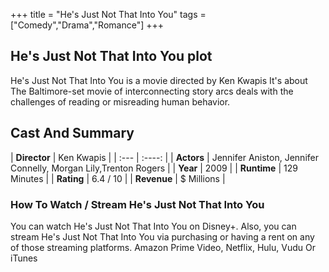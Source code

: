 +++
title = "He's Just Not That Into You"
tags = ["Comedy","Drama","Romance"]
+++
## He's Just Not That Into You plot
He's Just Not That Into You is a movie directed by Ken Kwapis It's about The Baltimore-set movie of interconnecting story arcs deals with the challenges of reading or misreading human behavior.
## Cast And Summary
| **Director**      | Ken Kwapis |
    | :---        |    :----:   |
    |  **Actors** | Jennifer Aniston, Jennifer Connelly, Morgan Lily,Trenton Rogers |
    | **Year**   | 2009    |
    |  **Runtime** | 129 Minutes |
    |  **Rating** | 6.4 / 10 | 
    |  **Revenue** | $ Millions |
### How To Watch / Stream He's Just Not That Into You
You can watch He's Just Not That Into You on Disney+.
Also, you can stream He's Just Not That Into You via purchasing or having a rent on any of those streaming platforms.
Amazon Prime Video, Netflix, Hulu, Vudu Or iTunes